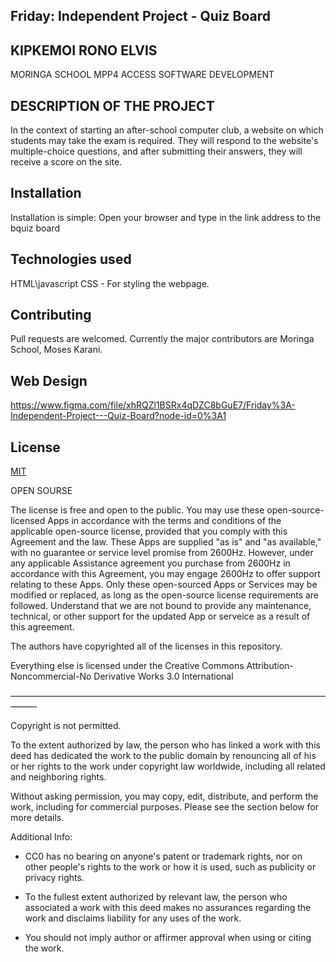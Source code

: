 ## Friday: Independent Project - Quiz Board

## KIPKEMOI RONO ELVIS
MORINGA SCHOOL MPP4 ACCESS
SOFTWARE DEVELOPMENT

## DESCRIPTION OF THE PROJECT

In the context of starting an after-school computer club, a website on which students may take the exam is required. They will respond to the website's multiple-choice questions, and after submitting their answers, they will receive a score on the site.

## Installation

Installation is simple:
Open your browser and type in the link address to the bquiz board

## Technologies used 
HTML\javascript
CSS - For styling the webpage.

## Contributing
Pull requests are welcomed. Currently the major contributors are Moringa School, Moses Karani.


## Web Design

https://www.figma.com/file/xhRQZl1BSRx4qDZC8bGuE7/Friday%3A-Independent-Project---Quiz-Board?node-id=0%3A1


## License
[MIT](https://choosealicense.com/licenses/mit/)

OPEN SOURSE

The license is free and open to the public. You may use these open-source-licensed Apps in accordance with the terms and conditions of the applicable open-source license, provided that you comply with this Agreement and the law. These Apps are supplied "as is" and "as available," with no guarantee or service level promise from 2600Hz. However, under any applicable Assistance agreement you purchase from 2600Hz in accordance with this Agreement, you may engage 2600Hz to offer support relating to these Apps. Only these open-sourced Apps or Services may be modified or replaced, as long as the open-source license requirements are followed. Understand that we are not bound to provide any maintenance, technical, or other support for the updated App or serveice as a result of this agreement.


The authors have copyrighted all of the licenses in this repository.

Everything else is licensed under the Creative Commons Attribution-Noncommercial-No Derivative Works 3.0 International

———————————————————————————————————————

Copyright is not permitted.

To the extent authorized by law, the person who has linked a work with this deed has dedicated the work to the public domain by renouncing all of his or her rights to the work under copyright law worldwide, including all related and neighboring rights.

Without asking permission, you may copy, edit, distribute, and perform the work, including for commercial purposes. Please see the section below for more details.

Additional Info:
* CC0 has no bearing on anyone's patent or trademark rights, nor on other people's rights to the work or how it is used, such as publicity or privacy rights.

* To the fullest extent authorized by relevant law, the person who associated a work with this deed makes no assurances regarding the work and disclaims liability for any uses of the work.

* You should not imply author or affirmer approval when using or citing the work.
